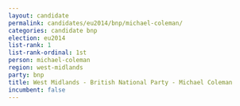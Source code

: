 ```yaml
---
layout: candidate
permalink: candidates/eu2014/bnp/michael-coleman/
categories: candidate bnp
election: eu2014
list-rank: 1
list-rank-ordinal: 1st
person: michael-coleman
region: west-midlands
party: bnp
title: West Midlands - British National Party - Michael Coleman
incumbent: false
---
```

